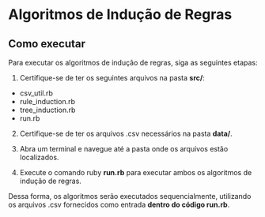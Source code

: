 # Algoritmos de Indução de Regras

## Como executar
Para executar os algoritmos de indução de regras, siga as seguintes etapas:

1. Certifique-se de ter os seguintes arquivos na pasta **src/**:

- csv_util.rb
- rule_induction.rb
- tree_induction.rb
- run.rb

2. Certifique-se de ter os arquivos .csv necessários na pasta **data/**.

3. Abra um terminal e navegue até a pasta onde os arquivos estão localizados.

3. Execute o comando ruby **run.rb** para executar ambos os algoritmos de indução de regras.

Dessa forma, os algoritmos serão executados sequencialmente, utilizando os arquivos .csv fornecidos como entrada **dentro do código run.rb**.